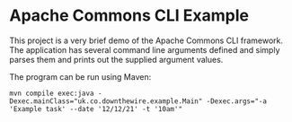 # Apache Commons CLI Example

This project is a very brief demo of the Apache Commons CLI framework. The application has several command line arguments defined and simply parses them and prints out the supplied argument values.

The program can be run using Maven:

`mvn compile exec:java -Dexec.mainClass="uk.co.downthewire.example.Main" -Dexec.args="-a 'Example task' --date '12/12/21' -t '10am'"`